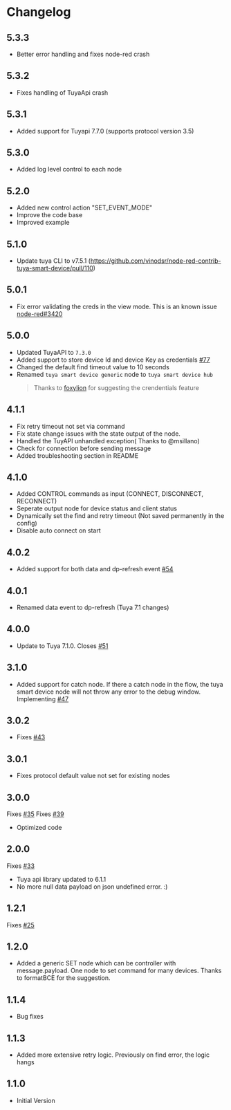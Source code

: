 # Changelog

## 5.3.3

- Better error handling and fixes node-red crash

## 5.3.2

- Fixes handling of TuyaApi crash

## 5.3.1

- Added support for Tuyapi 7.7.0 (supports protocol version 3.5)

## 5.3.0

- Added log level control to each node

## 5.2.0

- Added new control action "SET_EVENT_MODE"
- Improve the code base
- Improved example

## 5.1.0

- Update tuya CLI to v7.5.1 (https://github.com/vinodsr/node-red-contrib-tuya-smart-device/pull/110)

## 5.0.1

- Fix error validating the creds in the view mode. This is an known issue [node-red#3420](https://github.com/node-red/node-red/issues/3420)

## 5.0.0

- Updated TuyaAPI to `7.3.0`
- Added support to store device Id and device Key as credentials [#77](https://github.com/vinodsr/node-red-contrib-tuya-smart-device/issues/77)
- Changed the default find timeout value to 10 seconds
- Renamed `tuya smart device generic` node to `tuya smart device hub`
  > Thanks to [foxylion](https://github.com/foxylion) for suggesting the crendentials feature

## 4.1.1

- Fix retry timeout not set via command
- Fix state change issues with the state output of the node.
- Handled the TuyAPI unhandled exception( Thanks to @msillano)
- Check for connection before sending message
- Added troubleshooting section in README

## 4.1.0

- Added CONTROL commands as input (CONNECT, DISCONNECT, RECONNECT)
- Seperate output node for device status and client status
- Dynamically set the find and retry timeout (Not saved permanently in the config)
- Disable auto connect on start

## 4.0.2

- Added support for both data and dp-refresh event [#54](https://github.com/vinodsr/node-red-contrib-tuya-smart-device/issues/54)

## 4.0.1

- Renamed data event to dp-refresh (Tuya 7.1 changes)

## 4.0.0

- Update to Tuya 7.1.0. Closes [#51](https://github.com/vinodsr/node-red-contrib-tuya-smart-device/issues/51)

## 3.1.0

- Added support for catch node. If there a catch node in the flow, the tuya smart device node will not throw any error to the debug window. Implementing [#47](https://github.com/vinodsr/node-red-contrib-tuya-smart-device/issues/47)

## 3.0.2

- Fixes [#43](https://github.com/vinodsr/node-red-contrib-tuya-smart-device/issues/43)

## 3.0.1

- Fixes protocol default value not set for existing nodes

## 3.0.0

Fixes [#35](https://github.com/vinodsr/node-red-contrib-tuya-smart-device/issues/35)
Fixes [#39](https://github.com/vinodsr/node-red-contrib-tuya-smart-device/issues/39)

- Optimized code

## 2.0.0

Fixes [#33](https://github.com/vinodsr/node-red-contrib-tuya-smart-device/issues/33)

- Tuya api library updated to 6.1.1
- No more null data payload on json undefined error. :)

## 1.2.1

Fixes [#25](https://github.com/vinodsr/node-red-contrib-tuya-smart-device/issues/25)

## 1.2.0

- Added a generic SET node which can be controller with message.payload. One node to set command for many devices. Thanks to formatBCE for the suggestion.

## 1.1.4

- Bug fixes

## 1.1.3

- Added more extensive retry logic. Previously on find error, the logic hangs

## 1.1.0

- Initial Version
